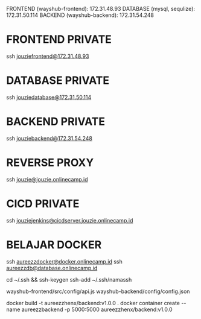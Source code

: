 FRONTEND (wayshub-frontend): 172.31.48.93
DATABASE (mysql, sequlize): 172.31.50.114
BACKEND (wayshub-backend): 172.31.54.248

# FRONTEND PRIVATE
ssh jouziefrontend@172.31.48.93

# DATABASE PRIVATE
ssh jouziedatabase@172.31.50.114

# BACKEND PRIVATE
ssh jouziebackend@172.31.54.248

# REVERSE PROXY
ssh jouzie@jouzie.onlinecamp.id

# CICD PRIVATE
ssh jouziejenkins@cicdserver.jouzie.onlinecamp.id

# BELAJAR DOCKER
ssh aureezzdocker@docker.onlinecamp.id
ssh aureezzdb@database.onlinecamp.id

cd ~/.ssh && ssh-keygen
ssh-add ~/.ssh/namassh

wayshub-frontend/src/config/api.js
wayshub-backend/config/config.json

docker build -t aureezzhenx/backend:v1.0.0 .
docker container create --name aureezzbackend -p 5000:5000 aureezzhenx/backend:v1.0.0
